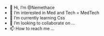 - 👋 Hi, I’m @Nemethace
- 👀 I’m interested in Med and Tech = MedTech
- 🌱 I’m currently learning Css
- 💞️ I’m looking to collaborate on ...
- 📫 How to reach me ...

<!---
Nemethace/Nemethace is a ✨ special ✨ repository because its `README.md` (this file) appears on your GitHub profile.
You can click the Preview link to take a look at your changes.
--->
